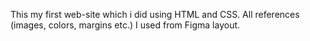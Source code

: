 This my first web-site which i did using HTML and CSS. All references (images, colors, margins etc.) I used from Figma layout.
